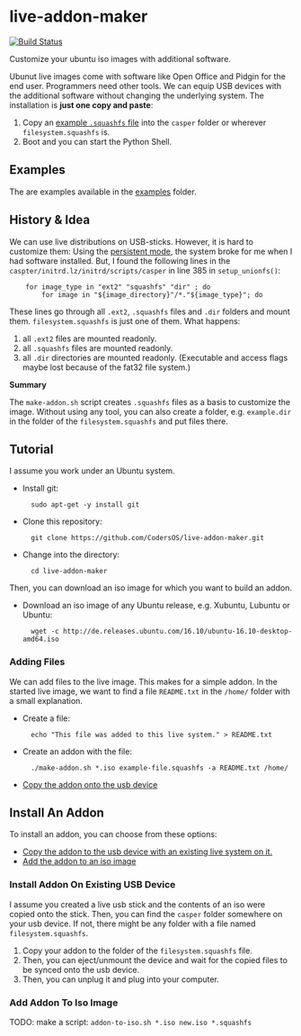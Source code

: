 live-addon-maker
================

[![Build Status](https://travis-ci.org/CodersOS/live-addon-maker.svg?branch=master)](https://travis-ci.org/CodersOS/live-addon-maker)

Customize your ubuntu iso images with additional software.

Ubunut live images come with software like Open Office and Pidgin for the end user.
Programmers need other tools.
We can equip USB devices with the additional software without changing the underlying system.
The installation is **just one copy and paste**:  

1. Copy an [example `.squashfs` file](examples) into the `casper` folder or wherever `filesystem.squashfs` is.
2. Boot and you can start the Python Shell.

Examples
--------

The are examples available in the [examples](examples#readme) folder.

History & Idea
--------------

We can use live distributions on USB-sticks. However, it is hard to customize them:
Using the [persistent mode](https://help.ubuntu.com/community/LiveCD/Persistence),
the system broke for me when I had software installed.
But, I found the following lines in the `caspter/initrd.lz/initrd/scripts/casper` in line 385 in `setup_unionfs()`:
```
    for image_type in "ext2" "squashfs" "dir" ; do
        for image in "${image_directory}"/*."${image_type}"; do
```
These lines go through all `.ext2`, `.squashfs` files and `.dir` folders and mount them.
`filesystem.squashfs` is just one of them. What happens:

1. all `.ext2` files are mounted readonly.
2. all `.squashfs` files are mounted readonly.
3. all `.dir` directories are mounted readonly. (Executable and access flags maybe lost because of the fat32 file system.)

**Summary**  

The `make-addon.sh` script creates `.squashfs` files as a basis to customize the image.
Without using any tool, you can also create a folder, e.g. `example.dir` in the folder of the `filesystem.squashfs` and put files there.

Tutorial
--------

I assume you work under an Ubuntu system.

- Install git:

        sudo apt-get -y install git

- Clone this repository:

        git clone https://github.com/CodersOS/live-addon-maker.git

- Change into the directory:

        cd live-addon-maker

Then, you can download an iso image for which you want to build an addon.

- Download an iso image of any Ubuntu release, e.g. Xubuntu, Lubuntu or Ubuntu:

        wget -c http://de.releases.ubuntu.com/16.10/ubuntu-16.10-desktop-amd64.iso

### Adding Files

We can add files to the live image.
This makes for a simple addon.
In the started live image, we want to find a file `README.txt`
in the `/home/` folder with a small explanation.

- Create a file:

        echo "This file was added to this live system." > README.txt

- Create an addon with the file:

        ./make-addon.sh *.iso example-file.squashfs -a README.txt /home/

- [Copy the addon onto the usb device][ia]

## Install An Addon
[ia]: #install-an-addon 

To install an addon, you can choose from these options:

- [Copy the addon to the usb device with an existing live system on it.][ia-exist]
- [Add the addon to an iso image][ia-add]

### Install Addon On Existing USB Device
[ia-exist]: #install-addon-on-existing-usb-device

I assume you created a live usb stick and the contents of an iso were copied onto the stick.
Then, you can find the `casper` folder somewhere on your usb device.
If not, there might be any folder with a file named `filesystem.squashfs`.

1. Copy your addon to the folder of the `filesystem.squashfs` file.
2. Then, you can eject/unmount the device and wait for the copied files to be synced onto the usb device.
3. Then, you can unplug it and plug into your computer.

### Add Addon To Iso Image
[ia-add]: #add-addon-to-iso-image

TODO: make a script: `addon-to-iso.sh *.iso new.iso *.squashfs`
